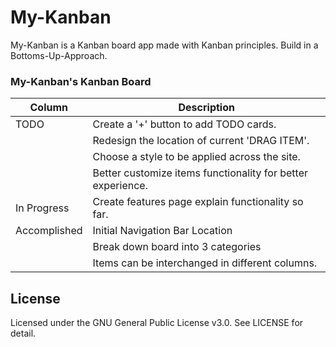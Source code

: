 # My-Kanban
My-Kanban is a Kanban board app made with Kanban principles.
Build in a Bottoms-Up-Approach.

### My-Kanban's Kanban Board

| Column             | Description                                    |
|--------------------|------------------------------------------------|
| TODO               | Create a '+' button to add TODO cards.          |
|                    | Redesign the location of current 'DRAG ITEM'.   |
|                    | Choose a style to be applied across the site. |
|                    | Better customize items functionality for better experience.|
| In Progress        | Create features page explain functionality so far.|
| Accomplished       | Initial Navigation Bar Location                |
|                    | Break down board into 3 categories             |
|                    | Items can be interchanged in different columns.|

## License
Licensed under the GNU General Public License v3.0. See LICENSE for detail.

